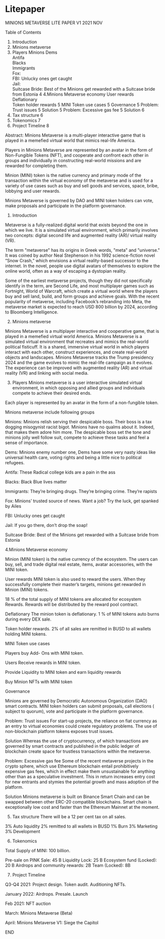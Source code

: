 # Litepaper
 


MINIONS METAVERSE 
LITE PAPER V1
2021 NOV
 


Table of Contents

1.	Introduction	
2.	Minions metaverse	
3.	Players	
Minions	
Dems	
Antifa	
Blacks	
Immigrants	
Fox:	
FBI: Unlucky ones get caught	
Jail:	
Suitcase Bride: Best of the Minions get rewarded with a Suitcase bride from Estonia	4
4.Minions Metaverse economy	
User rewards	
Deflationary	
Token holder rewards	5
MINI Token use cases	5
Governance	5
Problem: Trust issues	5
Solution	5
Problem: Excessive gas fee	5
Solution	6
5.	Tax structure	6
6.	Tokenomics	7
7.	Project Timeline	8








Abstract: Minions Metaverse is a  multi-player interactive game that is played in a memefied virtual world that mimics real-life America.  

Players in Minions Metaverse are represented by an avatar in the form of Non-Fungible Tokens (NFT), and cooperate and confront each other in groups and individually in constructing real-world missions and are rewarded for completing them.

Minion (MINI) token is the native currency and primary mode of the transaction within the virtual economy of the metaverse and is used for a variety of use cases such as buy and sell goods and services, space, bribe, lobbying and user rewards. 

Minions Metaverse is governed by DAO and MINI token holders can vote, make proposals and participate in the platform governance. 



1.	Introduction

Metaverse is a fully-realized digital world that exists beyond the one in which we live. It is a simulated virtual environment, which primarily involves two concepts: digital second life and augmented reality (AR)/ virtual reality (VR).  

The term "metaverse" has its origins in Greek words, "meta" and "universe." It was coined by author Neal Stephenson in his 1992 science-fiction novel “Snow Crash,” which envisions a virtual reality-based successor to the internet. In the novel, people use digital avatars of themselves to explore the online world, often as a way of escaping a dystopian reality. 

Some of the earliest metaverse projects, though they did not specifically identify in the term, are  Second Life, and most multiplayer games such as Fortnight, World of Warcraft, which create a virtual world where the players buy and sell land, build, and form groups and achieve goals.
With the recent popularity of metaverse, including Facebook’s rebranding into Meta, the metaverse market is expected to reach USD 800 billion by 2024, according to Bloomberg Intelligence. 


2.	Minions metaverse 

Minions Metaverse is a  multiplayer interactive and cooperative game, that is played in a memefied virtual world America. Minions Metaverse is a simulated virtual environment that recreates and mimics the real-world political fisticuff. 
It is a shared, immersive virtual world in which players interact with each other, construct experiences, and create real-world objects and landscapes. Minions Metaverse tracks the Trump presidency 2024 and the game evolves to mimic the real-life campaign as it evolves. 
The experience can be improved with augmented reality (AR) and virtual reality (VR) and linking with social media.



3.	Players
Minions metaverse is a user interactive simulated virtual environment, in which opposing and allied groups and individuals compete to achieve their desired ends. 

Each player is represented by an avatar in the form of a non-fungible token.

Minions metaverse include following groups

 Minions: Minions relish serving their despicable boss.
Their boss is a tax dogging misogynist racist bigot. Minions have no qualms about it. Indeed, that makes them adore him more.
The despicable boss set the tone and minions jolly well follow suit, compete to achieve these tasks and feel a sense of importance. 


Dems: Minions enemy number one,  Dems have some very nasty ideas like universal health care, voting rights and being a little nice to political refugees.

 Antifa: These Radical college kids are a pain in the ass

Blacks: Black Blue lives matter

Immigrants: They’re bringing drugs. They’re bringing crime. They’re rapists

Fox: Minions’ trusted source of news. Want a job? Try the luck, get spanked by Ailes 

FBI: Unlucky ones get caught

Jail: If you go there, don’t drop the soap!

 Suitcase Bride: Best of the Minions get rewarded with a Suitcase bride from Estonia 




4.Minions Metaverse economy

Minion (MINI token) is the native currency of the ecosystem.  The users can buy, sell, and trade digital real estate, items, avatar accessories, with the MINI token. 

User rewards
MINI token is also used to reward the users. When they successfully complete their master’s targets, minions get rewarded in Minion (MINI) tokens.  

18 % of the total supply of MINI tokens are allocated for ecosystem Rewards. Rewards will be distributed by the reward pool contract.

Deflationary
The minion token is deflationary. 1 % of MINI tokens auto burns during every DEX sale.

Token holder rewards. 2% of all sales are remitted in BUSD to all wallets holding MINI tokens.

MINI Token use cases

Players buy Add- Ons with MINI token.

Users Receive rewards in MINI token.

Provide Liquidity to MINI token and earn liquidity rewards

Buy Minion NFTs with MINI token


Governance

Minions are governed by Democratic Autonomous Organization (DAO) smart contracts.
MINI token holders can submit proposals, call elections ( subject to quorum), vote and participate in the platform governance. 

Problem: Trust issues
For start-up projects, the reliance on fiat currency as an entry to virtual economies could create regulatory problems. The use of non-blockchain platform tokens exposes trust issues. 

Solution 
Whereas the use of cryptocurrency, of which transactions are governed by smart contracts and published in the public ledger of blockchain create space for trustless transactions within the metaverse. 

Problem: Excessive gas fee 
Some of the recent metaverse projects in the crypto sphere, which use Ethereum blockchain entail prohibitively expensive gas fees, which in effect make them unsustainable for anything other than as a speculative investment. This in return increases entry cost for new entrants and stymies the potential growth and mass adoption of the platform. 

Solution
Minions metaverse is built on Binance Smart Chain and can be swapped between other ERC-20  compatible blockchains.  Smart chain is exceptionally low cost and faster than the Ethereum Mainnet at the moment.

5.	Tax structure 
There will be a 12 per cent tax on all sales.  

3% Auto liquidity 
2% remitted to all wallets in BUSD
1% Burn
3% Marketing
3% Development




















6.	Tokenomics




 



Total Supply of MINI: 100 billion.

Pre-sale on PINK Sale: 45 B
Liquidity Lock: 25 B 
Ecosystem fund (Locked): 20 B
Airdrops and community rewards: 2B
Team (Locked): 8B







7.	Project Timeline


Q3-Q4 2021: Project design. Token audit.  Auditioning NFTs. 

January 2022: Airdrops. Presale. Launch

Feb 2021: NFT auction

March: Minions Metaverse (Beta)

April: Minions Metaverse V1: Siege the Capitol



END


